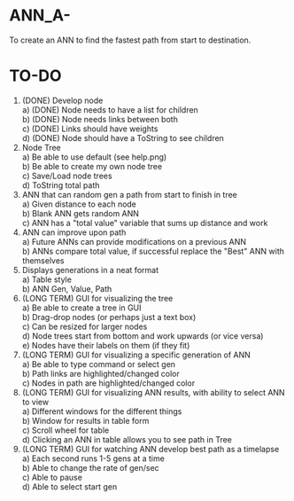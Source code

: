 # ANN_A-
To create an ANN to find the fastest path from start to destination.

# TO-DO
1) (DONE) Develop node <br />
  a) (DONE) Node needs to have a list for children <br />
  b) (DONE) Node needs links between both <br />
  c) (DONE) Links should have weights <br />
  d) (DONE) Node should have a ToString to see children <br />
2) Node Tree <br />
  a) Be able to use default (see help.png) <br />
  b) Be able to create my own node tree <br />
  c) Save/Load node trees <br />
  d) ToString total path <br />
3) ANN that can random gen a path from start to finish in tree <br />
  a) Given distance to each node <br />
  b) Blank ANN gets random ANN <br />
  c) ANN has a "total value" variable that sums up distance and work <br />
4) ANN can improve upon path <br />
  a) Future ANNs can provide modifications on a previous ANN <br />
  b) ANNs compare total value, if successful replace the "Best" ANN with themselves <br />
5) Displays generations in a neat format <br />
  a) Table style <br />
  b) ANN Gen, Value, Path <br />
6) (LONG TERM) GUI for visualizing the tree <br />
  a) Be able to create a tree in GUI <br />
  b) Drag-drop nodes (or perhaps just a text box) <br />
  c) Can be resized for larger nodes <br />
  d) Node trees start from bottom and work upwards (or vice versa) <br />
  e) Nodes have their labels on them (if they fit) <br />
7) (LONG TERM) GUI for visualizing a specific generation of ANN <br />
  a) Be able to type command or select gen <br />
  b) Path links are highlighted/changed color <br />
  c) Nodes in path are highlighted/changed color <br />
8) (LONG TERM) GUI for visualizing ANN results, with ability to select ANN to view <br />
  a) Different windows for the different things <br />
  b) Window for results in table form <br />
  c) Scroll wheel for table <br />
  d) Clicking an ANN in table allows you to see path in Tree <br />
9) (LONG TERM) GUI for watching ANN develop best path as a timelapse <br />
  a) Each second runs 1-5 gens at a time <br />
  b) Able to change the rate of gen/sec <br />
  c) Able to pause <br />
  d) Able to select start gen <br />
